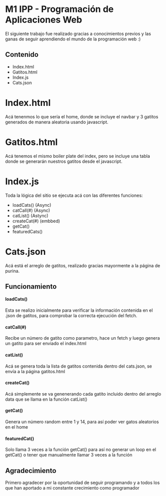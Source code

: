 # M1 IPP - Programación de Aplicaciones Web

El siguiente trabajo fue realizado gracias a conocimientos previos y las ganas de seguir aprendiendo el mundo de la programación web :)

## Contenido

- Index.html
- Gatitos.html
- Index.js
- Cats.json

# Index.html

Acá tenenmos lo que sería el home, donde se incluye el navbar y 3 gatitos generados de manera aleatoria usando javascript.

# Gatitos.html

Acá tenemos el mismo boiler plate del index, pero se incluye una tabla donde se generarán nuestros gatitos desde el javascript.

# Index.js

Toda la lógica del sitio se ejecuta acá con las diferentes funciones:

- loadCats() (Async)
- catCall(#) (Async)
- catList() (Astync)
- createCat(#) (embbed)
- getCat()
- featuredCats()

# Cats.json

Acá está el arreglo de gatitos, realizado gracias mayormente a la página de purina.

## Funcionamiento

#### loadCats()

Esta se realizo inicialmente para verificar la información contenida en el .json de gatitos, para comprobar la correcta ejecución del fetch.

#### catCall(#)

Recibe un número de gatito como parametro, hace un fetch y luego genera un gatito para ser enviado el index.html

#### catList()

Acá se genera toda la lista de gatitos contenida dentro del cats.json, se envía a la página gatitos.html

#### createCat()

Acá simplemente se va genenerando cada gatito incluido dentro del arreglo data que se llama en la función catList()

#### getCat()

Genera un número random entre 1 y 14, para así poder ver gatos aleatorios en el home

#### featuredCat()

Solo llama 3 veces a la función getCat() para así no generar un loop en el getCat() o tener que manualmente llamar 3 veces a la función

## Agradecimiento

Primero agradecer por la oportunidad de seguir programando y a todos los que han aportado a mi constante crecimiento como programador
